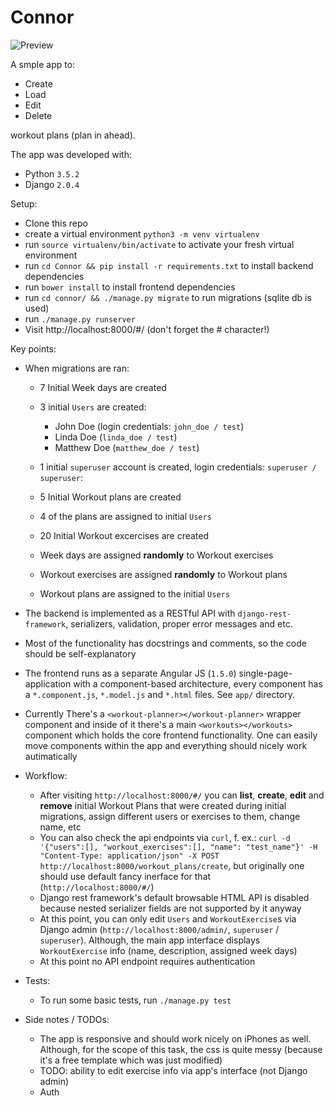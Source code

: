 # Connor

![Preview](https://i.imgur.com/UGj1IT4.png "Preview")

A smple app to:

* Create
* Load
* Edit
* Delete

workout plans (plan in ahead).

The app was developed with:

* Python `3.5.2`
* Django `2.0.4`

Setup:

* Clone this repo
* create a virtual environment `python3 -m venv virtualenv`
* run `source virtualenv/bin/activate` to activate your fresh virtual environment
* run `cd Connor && pip install -r requirements.txt` to install backend dependencies
* run `bower install` to install frontend dependencies
* run `cd connor/ && ./manage.py migrate` to run migrations (sqlite db is used)
* run `./manage.py runserver`
* Visit http://localhost:8000/#/ (don't forget the # character!)

Key points:

* When migrations are ran:

   * 7 Initial Week days are created
   * 3 initial `Users` are created:

      * John Doe (login credentials: `john_doe / test`)
      * Linda Doe (`linda_doe / test`)
      * Matthew Doe (`matthew_doe / test`)
   * 1 initial `superuser` account is created, login credentials: `superuser / superuser`:
   * 5 Initial Workout plans are created
   * 4 of the plans are assigned to initial `Users`
   * 20 Initial Workout excercises are created
   * Week days are assigned **randomly** to Workout exercises
   * Workout exercises are assigned **randomly** to Workout plans
   * Workout plans are assigned to the initial `Users`

* The backend is implemented as a RESTful API with `django-rest-framework`,
 serializers, validation, proper error messages and etc.
* Most of the functionality has docstrings and comments, so the code should
 be self-explanatory
* The frontend runs as a separate Angular JS (`1.5.0`) single-page-application
 with a component-based architecture, every component has a `*.component.js`,
 `*.model.js` and `*.html` files. See `app/` directory.
* Currently There's a `<workout-planner></workout-planner>` wrapper component
 and inside of it there's a main `<workouts></workouts>` component which holds
 the core frontend functionality. One can easily move components within
 the app and everything should nicely work autimatically

* Workflow:

   * After visiting `http://localhost:8000/#/` you can **list**, **create**,
     **edit** and **remove**  initial Workout Plans that were created during
     initial migrations, assign different users or exercises to them, change
     name, etc
   * You can also check the api endpoints via `curl`, f. ex.: `curl -d '{"users":[], "workout_exercises":[], "name": "test_name"}' -H "Content-Type: application/json" -X POST http://localhost:8000/workout_plans/create`, but originally one should use
   default fancy inerface for that (`http://localhost:8000/#/`)
   * Django rest framework's default browsable HTML API is disabled because nested
   serializer fields are not supported by it anyway
   * At this point, you can only edit `Users` and `WorkoutExercise`s via Django
   admin (`http://localhost:8000/admin/`, `superuser` / `superuser`). Although,
   the main app interface displays `WorkoutExercise` info (name, description, assigned week
   days)
   * At this point no API endpoint requires authentication

* Tests:

   * To run some basic tests, run `./manage.py test`

* Side notes / TODOs:

   * The app is responsive and should work nicely on iPhones as well. Although,
     for the scope of this task, the css is quite messy (because it's a free template
     which was just modified)
   * TODO: ability to edit exercise info via app's interface (not Django admin)
   * Auth
